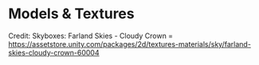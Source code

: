 # Models & Textures
Credit: Skyboxes: Farland Skies - Cloudy Crown = https://assetstore.unity.com/packages/2d/textures-materials/sky/farland-skies-cloudy-crown-60004
